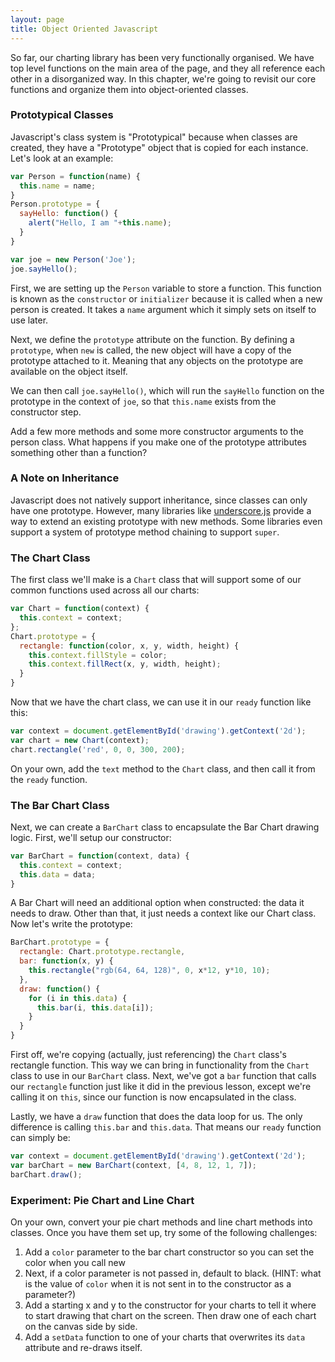 ```yaml
---
layout: page
title: Object Oriented Javascript
---
```


So far, our charting library has been very functionally organised.  We have top level functions on the main area of the page, and they all reference each other in a disorganized way.  In this chapter, we're going to revisit our core functions and organize them into object-oriented classes.

### Prototypical Classes

Javascript's class system is "Prototypical" because when classes are created, they have a "Prototype" object that is copied for each instance.  Let's look at an example:

```js
var Person = function(name) {
  this.name = name;
}
Person.prototype = {
  sayHello: function() {
    alert("Hello, I am "+this.name);
  }
}

var joe = new Person('Joe');
joe.sayHello();
```

First, we are setting up the `Person` variable to store a function.  This function is known as the `constructor` or `initializer` because it is called when a new person is created.  It takes a `name` argument which it simply sets on itself to use later.

Next, we define the `prototype` attribute on the function.  By defining a `prototype`, when `new` is called, the new object will have a copy of the prototype attached to it.  Meaning that any objects on the prototype are available on the object itself.

We can then call `joe.sayHello()`, which will run the `sayHello` function on the prototype in the context of `joe`, so that `this.name` exists from the constructor step.


Add a few more methods and some more constructor arguments to the person class. What happens if you make one of the prototype attributes something other than a function?


### A Note on Inheritance

Javascript does not natively support inheritance, since classes can only have one prototype. However, many libraries like [underscore.js](http://underscorejs.org) provide a way to extend an existing prototype with new methods.  Some libraries even support a system of prototype method chaining to support `super`.

### The Chart Class

The first class we'll make is a `Chart` class that will support some of our common functions used across all our charts:

```js
var Chart = function(context) {
  this.context = context;
};
Chart.prototype = {
  rectangle: function(color, x, y, width, height) {
    this.context.fillStyle = color;
    this.context.fillRect(x, y, width, height);
  }
}
```

Now that we have the chart class, we can use it in our `ready` function like this:

```js
var context = document.getElementById('drawing').getContext('2d');
var chart = new Chart(context);
chart.rectangle('red', 0, 0, 300, 200);
```

On your own, add the `text` method to the `Chart` class, and then call it from the `ready` function.


### The Bar Chart Class

Next, we can create a `BarChart` class to encapsulate the Bar Chart drawing logic.  First, we'll setup our constructor:

```js
var BarChart = function(context, data) {
  this.context = context;
  this.data = data;
}
```

A Bar Chart will need an additional option when constructed: the data it needs to draw. Other than that, it just needs a context like our Chart class. Now let's write the prototype:

```js
BarChart.prototype = {
  rectangle: Chart.prototype.rectangle,
  bar: function(x, y) {
    this.rectangle("rgb(64, 64, 128)", 0, x*12, y*10, 10);
  },
  draw: function() {
    for (i in this.data) {
      this.bar(i, this.data[i]);
    }
  }
}
```

First off, we're copying (actually, just referencing) the `Chart` class's rectangle function. This way we can bring in functionality from the `Chart` class to use in our `BarChart` class. Next, we've got a `bar` function that calls our `rectangle` function just like it did in the previous lesson, except we're calling it on `this`, since our function is now encapsulated in the class.

Lastly, we have a `draw` function that does the data loop for us. The only difference is calling `this.bar` and `this.data`. That means our `ready` function can simply be:

```js
var context = document.getElementById('drawing').getContext('2d');
var barChart = new BarChart(context, [4, 8, 12, 1, 7]);
barChart.draw();
```


### Experiment: Pie Chart and Line Chart

On your own, convert your pie chart methods and line chart methods into classes. Once you have them set up, try some of the following challenges:

1. Add a `color` parameter to the bar chart constructor so you can set the color when you call new
  1. Next, if a color parameter is not passed in, default to black. (HINT: what is the value of `color` when it is not sent in to the constructor as a parameter?)
1. Add a starting x and y to the constructor for your charts to tell it where to start drawing that chart on the screen. Then draw one of each chart on the canvas side by side.
1. Add a `setData` function to one of your charts that overwrites its `data` attribute and re-draws itself.
